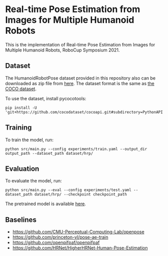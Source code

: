 # Real-time Pose Estimation from Images for Multiple Humanoid Robots
This is the implementation of Real-time Pose Estimation from Images for Multiple Humanoid Robots, RoboCup Symposium 2021. 

## Dataset
The HumanoidRobotPose dataset provided in this repository also can be downloaded as zip file from [here](https://www.ais.uni-bonn.de/~hfarazi/RC2021/hrp.zip).
The dataset format is the same as [the COCO dataset](https://cocodataset.org/#format-data).

To use the dataset, install pycocotools:
```
pip install -U 'git+https://github.com/cocodataset/cocoapi.git#subdirectory=PythonAPI'
```

## Training
To train the model, run:
```
python src/main.py --config experiments/train.yaml --output_dir output_path --dataset_path dataset/hrp/
```

## Evaluation
To evaluate the model, run:
```
python src/main.py --eval --config experiments/test.yaml --dataset_path dataset/hrp/ --checkpoint checkpoint_path
```

The pretrained model is available [here](https://www.ais.uni-bonn.de/~hfarazi/RC2021/checkpoint.pth).

## Baselines
- https://github.com/CMU-Perceptual-Computing-Lab/openpose
- https://github.com/princeton-vl/pose-ae-train
- https://github.com/openpifpaf/openpifpaf
- https://github.com/HRNet/HigherHRNet-Human-Pose-Estimation
